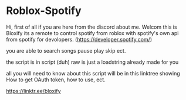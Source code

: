 # Roblox-Spotify

Hi, first of all if you are here from the discord about me. Welcom this is Bloxify its a remote to control spotify from roblox with spotify's own api from spotify for devolopers. (https://developer.spotify.com/)

you are able to search songs pause play skip ect.

the script is in script (duh) raw is just a loadstring already made for you

all you will need to know about this script will be in this linktree showing How to get OAuth token, how to use, ect.

https://linktr.ee/bloxify
